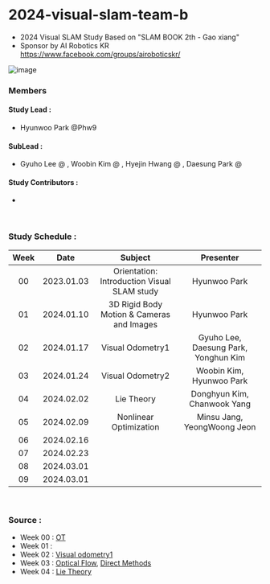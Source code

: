 # 2024-visual-slam-team-b
- 2024 Visual SLAM Study Based on "SLAM BOOK 2th - Gao xiang"
- Sponsor by AI Robotics KR https://www.facebook.com/groups/airoboticskr/

![image](https://user-images.githubusercontent.com/10994112/93724065-e31f1d00-fbde-11ea-8f08-ccb9d834cb42.png)

### Members
#### Study Lead : 
 - Hyunwoo Park @Phw9 
#### SubLead :
 - Gyuho Lee @ , Woobin Kim @ , Hyejin Hwang @ , Daesung Park @

#### Study Contributors :
 - 

</br>

### Study Schedule :
|  Week   |    Date    |                    Subject                    |             Presenter             |
| :--: | :--------: | :-----------------------------------------------: | :----------------------------: |
| 00 | 2023.01.03 |     Orientation: Introduction Visual SLAM study     |         Hyunwoo Park           |
| 01 | 2024.01.10 |        3D Rigid Body Motion & Cameras and Images    |         Hyunwoo Park           |
| 02 | 2024.01.17 |       Visual Odometry1          |         Gyuho Lee, Daesung Park, Yonghun Kim         |
| 03 | 2024.01.24 |       Visual Odometry2          |       Woobin Kim, Hyunwoo Park      |
| 04 | 2024.02.02 |      Lie Theory                 |        Donghyun Kim, Chanwook Yang     |
| 05 | 2024.02.09 |      Nonlinear Optimization     |     Minsu Jang, YeongWoong Jeon       |
| 06 | 2024.02.16 |                                                   |                                |
| 07 | 2024.02.23 |                                                   |                                |
| 08 | 2024.03.01 |                                                   |                                |
| 09 | 2024.03.01 |                                                   |                                |

</br>

### Source :
- Week 00 : [OT](https://drive.google.com/file/d/12GVonTtN2V3nwlWcwI9yH0BO5n3UcWTq/view?usp=sharing)
- Week 01 :
- Week 02 : [Visual odometry1](https://drive.google.com/file/d/1OxC031YWEPCOOt8kqoZ_XSmpvRusKEoF/view?usp=sharing)
- Week 03 : [Optical Flow](https://drive.google.com/file/d/1xBfjDCraVZuvGe7qCUy5yeXJd_vFFb2a/view?usp=sharing), [Direct Methods](https://drive.google.com/file/d/1VOey1Ba5x4SsYZb8GCrMVO-1E4Kll3GZ/view?usp=sharing)
- Week 04 : [Lie Theory]()
